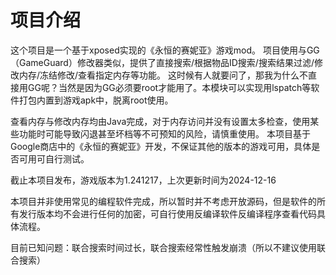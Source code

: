 # 项目介绍
这个项目是一个基于xposed实现的《永恒的赛妮亚》游戏mod。
项目使用与GG（GameGuard）修改器类似，提供了直接搜索/根据物品ID搜索/搜索结果过滤/修改内存/冻结修改/查看指定内存等功能。
这时候有人就要问了，那我为什么不直接用GG呢？当然是因为GG必须要root才能用了。本模块可以实现用lspatch等软件打包内置到游戏apk中，脱离root使用。

查看内存与修改内存均由Java完成，对于内存访问并没有设置太多检查，使用某些功能时可能导致闪退甚至坏档等不可预知的风险，请慎重使用。
本项目基于Google商店中的《永恒的赛妮亚》开发，不保证其他的版本的游戏可用，具体是否可用可自行测试。

截止本项目发布，游戏版本为1.241217，上次更新时间为2024-12-16

本项目并非使用常见的编程软件完成，所以暂时并不考虑开放源码，但是软件的所有发行版本均不会进行任何的加密，可自行使用反编译软件反编译程序查看代码具体流程。

目前已知问题：联合搜索时间过长，联合搜索经常性触发崩溃（所以不建议使用联合搜索）
